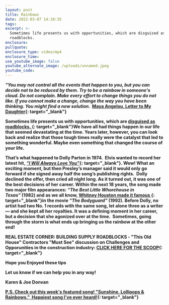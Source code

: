 ```yaml
---
layout: post
title: Rainbows
date: 2022-03-07 14:10:35
tags:
excerpt: >-
  Sometimes life presents us with opportunities, which are disguised as
  roadblocks.
enclosure:
pullquote:
enclosure_type: video/mp4
enclosure_time:
use_youtube_image: false
youtube_alternate_image: /uploads/unnamed.jpeg
youtube_code:
---
```

***"You may not control all the events that happen to you, but you can decide not to be reduced by them. Try to be a rainbow in someone's cloud. Do not complain. Make every effort to change things you do not like. If you cannot make a change, change the way you have been thinking. You might find a new solution. &nbsp;*****[Maya Angelou, Letter to My Daughter](https://t.e2ma.net/click/j0vlrd/jw4ppix/37qe7e){: target="_blank"}**

**Sometimes life presents us with opportunities, which are&nbsp;[disguised as roadblocks.&nbsp;](https://t.e2ma.net/click/j0vlrd/jw4ppix/j0re7e){: target="_blank"}We have all had things happen in our life that seemed devastating at the time. Years later, however, you can look back and realize that those tough times really were the catalyst that led to something wonderful. Maybe even something that changed the course of your life.**

**That’s what happened to Dolly Parton in 1974. &nbsp;Elvis wanted to record her latest hit,&nbsp;[*“I Will Always Love You”*](https://t.e2ma.net/click/j0vlrd/jw4ppix/zsse7e){: target="_blank"}. Wow\! What an exciting moment, but then Presley’s manager said it would only go forward if she signed away half the song’s publishing rights. &nbsp;Dolly declined the offer, then cried all night long. As it turned out, it was one of the best decisions of her career. Within the next 18 years, the song made two major film appearances:&nbsp;*“The Best Little Whorehouse in Texas”*&nbsp;(1982) and as we all know,&nbsp;[Whitney Houston made it famous&nbsp;](https://t.e2ma.net/click/j0vlrd/jw4ppix/flte7e){: target="_blank"}in the movie&nbsp;*“The Bodyguard”*&nbsp;(1992). Before Dolly, no artist had two No. 1 records with the same song, let alone three as a writer — and she kept all her royalties. It was a defining moment in her career, but a decision that she agonized over at the time.&nbsp; Sometimes, going through the storm is what ends up bringing us the rainbow at the other end\!&nbsp;**

**REAL ESTATE CORNER: BUILDING SUPPLY ROADBLOCKS - "This Old House" Contractors "Must See" discussion on Challenges and Opporunities in the construction industry:&nbsp;[CLICK HERE FOR THE SCOOP](https://t.e2ma.net/click/j0vlrd/jw4ppix/vdue7e){: target="_blank"}**

**Hope you Enjoyed these tips**

**Let us know if we can help you in any way\!&nbsp;**

**Karen & Joe Donvan&nbsp;**

**[P.S. Check out this week's featured song\! "Sunshine, Lollipops & Rainbows."&nbsp; Happiest song I've ever heard\!](https://t.e2ma.net/click/j0vlrd/jw4ppix/b6ue7e){: target="_blank"}**
